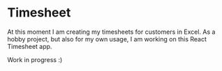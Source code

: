 # Timesheet 

At this moment I am creating my timesheets for customers in Excel. As a hobby project, but also for my own usage, I am working on this React Timesheet app.

Work in progress :)
